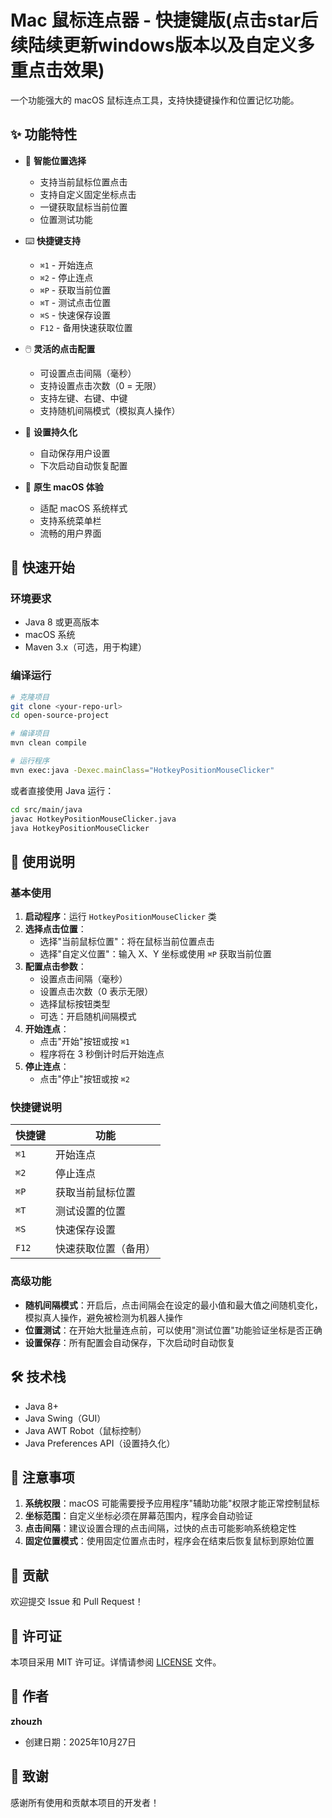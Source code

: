 # Mac 鼠标连点器 - 快捷键版(点击star后续陆续更新windows版本以及自定义多重点击效果)

一个功能强大的 macOS 鼠标连点工具，支持快捷键操作和位置记忆功能。

## ✨ 功能特性

- 🎯 **智能位置选择**
  - 支持当前鼠标位置点击
  - 支持自定义固定坐标点击
  - 一键获取鼠标当前位置
  - 位置测试功能

- ⌨️ **快捷键支持**
  - `⌘1` - 开始连点
  - `⌘2` - 停止连点
  - `⌘P` - 获取当前位置
  - `⌘T` - 测试点击位置
  - `⌘S` - 快速保存设置
  - `F12` - 备用快速获取位置

- 🖱️ **灵活的点击配置**
  - 可设置点击间隔（毫秒）
  - 支持设置点击次数（0 = 无限）
  - 支持左键、右键、中键
  - 支持随机间隔模式（模拟真人操作）

- 💾 **设置持久化**
  - 自动保存用户设置
  - 下次启动自动恢复配置

- 📱 **原生 macOS 体验**
  - 适配 macOS 系统样式
  - 支持系统菜单栏
  - 流畅的用户界面

## 🚀 快速开始

### 环境要求

- Java 8 或更高版本
- macOS 系统
- Maven 3.x（可选，用于构建）

### 编译运行

```bash
# 克隆项目
git clone <your-repo-url>
cd open-source-project

# 编译项目
mvn clean compile

# 运行程序
mvn exec:java -Dexec.mainClass="HotkeyPositionMouseClicker"
```

或者直接使用 Java 运行：

```bash
cd src/main/java
javac HotkeyPositionMouseClicker.java
java HotkeyPositionMouseClicker
```

## 📖 使用说明

### 基本使用

1. **启动程序**：运行 `HotkeyPositionMouseClicker` 类
2. **选择点击位置**：
   - 选择"当前鼠标位置"：将在鼠标当前位置点击
   - 选择"自定义位置"：输入 X、Y 坐标或使用 `⌘P` 获取当前位置
3. **配置点击参数**：
   - 设置点击间隔（毫秒）
   - 设置点击次数（0 表示无限）
   - 选择鼠标按钮类型
   - 可选：开启随机间隔模式
4. **开始连点**：
   - 点击"开始"按钮或按 `⌘1`
   - 程序将在 3 秒倒计时后开始连点
5. **停止连点**：
   - 点击"停止"按钮或按 `⌘2`

### 快捷键说明

| 快捷键 | 功能 |
|--------|------|
| `⌘1` | 开始连点 |
| `⌘2` | 停止连点 |
| `⌘P` | 获取当前鼠标位置 |
| `⌘T` | 测试设置的位置 |
| `⌘S` | 快速保存设置 |
| `F12` | 快速获取位置（备用） |

### 高级功能

- **随机间隔模式**：开启后，点击间隔会在设定的最小值和最大值之间随机变化，模拟真人操作，避免被检测为机器人操作
- **位置测试**：在开始大批量连点前，可以使用"测试位置"功能验证坐标是否正确
- **设置保存**：所有配置会自动保存，下次启动时自动恢复

## 🛠️ 技术栈

- Java 8+
- Java Swing（GUI）
- Java AWT Robot（鼠标控制）
- Java Preferences API（设置持久化）

## 📝 注意事项

1. **系统权限**：macOS 可能需要授予应用程序"辅助功能"权限才能正常控制鼠标
2. **坐标范围**：自定义坐标必须在屏幕范围内，程序会自动验证
3. **点击间隔**：建议设置合理的点击间隔，过快的点击可能影响系统稳定性
4. **固定位置模式**：使用固定位置点击时，程序会在结束后恢复鼠标到原始位置

## 🤝 贡献

欢迎提交 Issue 和 Pull Request！

## 📄 许可证

本项目采用 MIT 许可证。详情请参阅 [LICENSE](LICENSE) 文件。

## 👤 作者

**zhouzh**

- 创建日期：2025年10月27日

## 🙏 致谢

感谢所有使用和贡献本项目的开发者！


